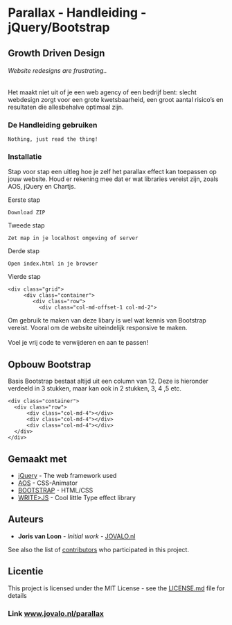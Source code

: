 # Parallax - Handleiding - jQuery/Bootstrap


## Growth Driven Design
###### Website redesigns are frustrating..

Het maakt niet uit of je een web agency of een bedrijf bent: slecht webdesign zorgt voor een grote kwetsbaarheid, een groot aantal risico’s en resultaten die allesbehalve optimaal zijn. 

### De Handleiding gebruiken

```
Nothing, just read the thing! 
```

### Installatie

Stap voor stap een uitleg hoe je zelf het parallax effect kan toepassen op jouw website. Houd er rekening mee dat er wat libraries vereist zijn, zoals AOS, jQuery en Chartjs.

Eerste stap

```
Download ZIP
```

Tweede stap

```
Zet map in je localhost omgeving of server
```

Derde stap

```
Open index.html in je browser
```

Vierde stap

```
<div class="grid">
     <div class="container">
        <div class="row">
          <div class="col-md-offset-1 col-md-2"> 
```

Om gebruik te maken van deze libary is wel wat kennis van Bootstrap vereist. Vooral om de website uiteindelijk responsive te maken. <br></br>
Voel je vrij code te verwijderen en aan te passen!

## Opbouw Bootstrap

Basis Bootstrap bestaat altijd uit een column van 12. Deze is hieronder verdeeld in 3 stukken, maar kan ook in 2 stukken, 3, 4 ,5 etc. 
```
<div class="container">
  <div class="row">
	  <div class="col-md-4"></div>
	  <div class="col-md-4"></div>
	  <div class="col-md-4"></div>
  </div>
</div>
```


## Gemaakt met

* [jQuery](http://www.dropwizard.io/1.0.2/docs/) - The web framework used
* [AOS](https://maven.apache.org/) - CSS-Animator
* [BOOTSTRAP](https://rometools.github.io/rome/) - HTML/CSS 
* [WRITE>JS](https://rometools.github.io/rome/) - Cool little Type effect library


## Auteurs

* **Joris van Loon** - *Initial work* - [JOVALO.nl](https://github.com/PurpleBooth)

See also the list of [contributors](https://github.com/your/project/contributors) who participated in this project.

## Licentie

This project is licensed under the MIT License - see the [LICENSE.md](LICENSE.md) file for details

### Link www.jovalo.nl/parallax
